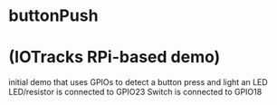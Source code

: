 # buttonPush
# (IOTracks RPi-based demo)
initial demo that uses GPIOs to detect a button press and light an LED
LED/resistor is connected to GPIO23
Switch is connected to GPIO18
